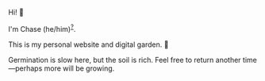 Hi! 👋

I'm Chase (he/him)<sup>[?](https://pronouns.org/what-and-why)</sup>.

This is my personal website and digital garden. 🌱

Germination is slow here, but the soil is rich. Feel free to return another time—perhaps more will be growing.
